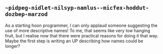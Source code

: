## `~pidpeg-nidlet-nilsyp-namlus--micfex-hoddut-dozbep-marzod`
As a starting hoon programmer, I can only applaud someone suggesting the use of more descriptive  names!  To me, that seems like very low hanging fruit, but I realise now that there were practical reasons for doing it that way.  Maybe the first step is writing an UP describing how names could be longer?  
